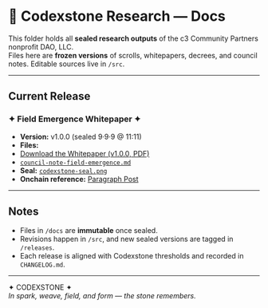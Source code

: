 # 📄 Codexstone Research — Docs

This folder holds all **sealed research outputs** of the c3 Community Partners nonprofit DAO, LLC.  
Files here are **frozen versions** of scrolls, whitepapers, decrees, and council notes. Editable sources live in `/src`.

---

## Current Release

### ✦ Field Emergence Whitepaper ✦  
- **Version:** v1.0.0 (sealed 9·9·9 @ 11:11)  
- **Files:**
-  [Download the Whitepaper (v1.0.0, PDF)](FieldEmergenceWhitepaper_v1.0.0.pdf)
  - [`council-note-field-emergence.md`](./council-note-field-emergence.md)  
- **Seal:** [`codexstone-seal.png`](../assets/codexstone-seal.png)  
- **Onchain reference:** [Paragraph Post](https://paragraph.com/@c3codex/construct-ruptures-or-field-emergence?referrer=0x1dDd6f6b28ca4c89D6563496c948008C9719c188)

---

## Notes

- Files in `/docs` are **immutable** once sealed.  
- Revisions happen in `/src`, and new sealed versions are tagged in `/releases`.  
- Each release is aligned with Codexstone thresholds and recorded in `CHANGELOG.md`.

---

✦ CODEXSTONE ✦  
*In spark, weave, field, and form — the stone remembers.*
